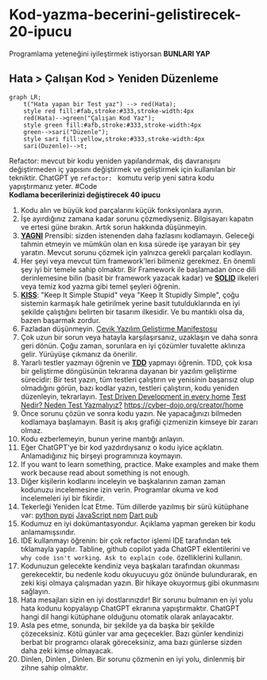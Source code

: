 # Kod-yazma-becerini-gelistirecek-20-ipucu
Programlama yeteneğini iyileştirmek istiyorsan **BUNLARI YAP**

## Hata > Çalışan Kod > Yeniden Düzenleme


```mermaid
graph LR;
    t("Hata yapan bir Test yaz") --> red(Hata);
    style red fill:#fab,stroke:#333,stroke-width:4px
    red(Hata)-->green("Çalışan Kod Yaz");
    style green fill:#afb,stroke:#333,stroke-width:4px
    green-->sari("Düzenle");
    style sari fill:yellow,stroke:#333,stroke-width:4px
    sari(Duzenle)-->t;
```
Refactor: mevcut bir kodu yeniden yapılandırmak, dış davranışını değiştirmeden iç yapısını değiştirmek ve geliştirmek için kullanılan bir tekniktir. ChatGPT ye `refactor: ` komutu verip yeni satıra kodu yapıştırmanız yeter.
#Code  
**Kodlama becerilerinizi değiştirecek 40 ipucu**
1.  Kodu alın ve büyük kod parçalarını küçük fonksiyonlara ayırın.
2.  İşe ayırdığınız zamana kadar sorunu çözmediyseniz. Bilgisayarı kapatın ve ertesi güne bırakın. Artık sorun hakkında düşünmeyin.
3.  **[YAGNI](https://en.wikipedia.org/wiki/You_aren%27t_gonna_need_it)** Prensibi: sizden istenenden daha fazlasını kodlamayın. Geleceği tahmin etmeyin ve mümkün olan en kısa sürede işe yarayan bir şey yaratın. Mevcut sorunu çözmek için yalnızca gerekli parçaları kodlayın.
4.  Her şeyi veya mevcut tüm framework'leri bilmeniz gerekmez. En önemli şey iyi bir temele sahip olmaktır. Bir Framework ile başlamadan önce dili derinlemesine bilin (basit bir framework yazacak kadar) ve **[SOLID](https://en.wikipedia.org/wiki/SOLID)** ilkeleri veya temiz kod yazma gibi temel şeyleri öğrenin.
5.  **[KISS](https://en.wikipedia.org/wiki/KISS_principle)**: "Keep It Simple Stupid" veya "Keep It Stupidly Simple", çoğu sistemin karmaşık hale getirilmek yerine basit tutulduklarında en iyi şekilde çalıştığını belirten bir tasarım ilkesidir. Ve bu mantıklı olsa da, bazen başarmak zordur.
6.  Fazladan düşünmeyin. [Çevik Yazılım Geliştirme Manifestosu](https://agilemanifesto.org/iso/tr/manifesto.html)
7.  Çok uzun bir sorun veya hatayla karşılaşırsanız, uzaklaşın ve daha sonra geri dönün. Çoğu zaman, sorunlara en iyi çözümler tuvalette aklınıza gelir. Yürüyüşe çıkmanız da önerilir.
8.  Yararlı testler yazmayı öğrenin ve **[TDD](https://en.wikipedia.org/wiki/Test-driven_development)** yapmayı öğrenin. TDD, çok kısa bir geliştirme döngüsünün tekrarına dayanan bir yazılım geliştirme sürecidir: Bir test yazın, tüm testleri çalıştırın ve yenisinin başarısız olup olmadığını görün, bazı kodlar yazın, testleri çalıştırın, kodu yeniden düzenleyin, tekrarlayın. [Test Driven Development in every home](https://tddmanifesto.com/)  [Test Nedir? Neden Test Yazmalıyız?](https://www.youtube.com/watch?v=cLH_m11oEms&list=PLf3cxVeAm43_2CINQqyUVQCJ94ycC07uz) https://cyber-dojo.org/creator/home 
9.  Önce sorunu çözün ve sonra kodu yazın. Ne yapacağınızı bilmeden kodlamaya başlamayın. Basit iş akış grafiği çizmenizin kimseye bir zararı olmaz.
10.  Kodu ezberlemeyin, bunun yerine mantığı anlayın.
11.  Eğer ChatGPT'ye bir kod yazdırdıysanız o kodu iyice açıklatın. Anlamadığınız hiç birşeyi programınıza koymayın.
12.  If you want to learn something, practice. Make examples and make them work because read about something is not enough.
13.  Diğer kişilerin kodlarını inceleyin ve başkalarının zaman zaman kodunuzu incelemesine izin verin. Programlar okuma ve kod incelemeleri iyi bir fikirdir.
14.  Tekerleği Yeniden İcat Etme. Tüm dillerde yazılmış bir sürü kütüphane var: [python pypi](https://pypi.org/) [JavaScript npm](https://www.npmjs.com/) [Dart pub](https://pub.dev/)
15.  Kodumuz en iyi dokümantasyondur. Açıklama yapman gereken bir kodu anlamamışsındır. 
16.  IDE kullanmayı öğrenin: bir çok refactor işlemi IDE tarafından tek tıklamayla yapılır. Tabline, github copilot yada ChatGPT eklentilerini ve `why code isn't working`.  `Ask to explain code`. özelliklerini kullanın.
17.  Kodunuzun gelecekte kendiniz veya başkaları tarafından okunması gerekecektir, bu nedenle kodu okuyucuyu göz önünde bulundurarak, en zeki kişi olmaya çalışmadan yazın. Bir hikaye okuyormuş gibi okunmasını sağlayın.
18. Hata mesajları sizin en iyi dostlarınızdır! Bir sorunu bulmanın en iyi yolu hata kodunu kopyalayıp ChatGPT ekranına yapıştırmaktır. ChatGPT hangi dil hangi kütüphane olduğunu otomatik olarak anlayacaktır.
19.  Asla pes etme, sonunda, bir şekilde ya da başka bir şekilde çözeceksiniz. Kötü günler var ama geçecekler. Bazı günler kendinizi berbat bir programcı olarak göreceksiniz, ama bazı günlerse sizden daha zeki kimse olmayacak.
20.  Dinlen, Dinlen , Dinlen. Bir sorunu çözmenin en iyi yolu, dinlenmiş bir zihne sahip olmaktır.
